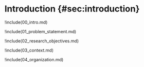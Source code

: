# Introduction {#sec:introduction}

!include(00_intro.md)

!include(01_problem_statement.md)

!include(02_research_objectives.md)

!include(03_context.md)

!include(04_organization.md)
